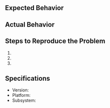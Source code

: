 ## Expected Behavior

## Actual Behavior

## Steps to Reproduce the Problem

  1.
  2.
  3.

## Specifications

  - Version:
  - Platform:
  - Subsystem:

